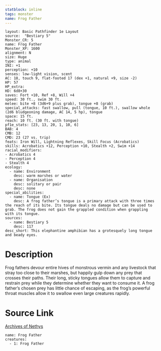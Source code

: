 ```yaml
---
statblock: inline
tags: monster
name: Frog Father
---
```

```statblock
layout: Basic Pathfinder 1e Layout
source:  "Bestiary 5"
Monster_CR: 5
name: Frog Father
Monster_XP: 1600
alignment: N
size: Huge
type: animal
INI: +1
perception: +10
senses: low-light vision, scent
AC: 18, touch 9, flat-footed 17 (dex +1, natural +9, size -2)
HP: 57
HP_extra: 
HD: 6d8+30
saves: Fort +10, Ref +8, Will +4
speed: 30 ft., swim 30 ft.
melee: bite +8 (3d6+9 plus grab), tongue +8 (grab)
special_attacks: fast swallow, pull (tongue, 10 ft.), swallow whole (2d6 bludgeoning damage, AC 14, 5 hp), tongue
space: 15 ft.
reach: 10 ft. (30 ft. with tongue)
pf1e_stats: [23, 13, 20, 1, 10, 6]
BAB: 4
CMB: 12
CMD: 23 (27 vs. trip)
feats: Iron Will, Lightning Reflexes, Skill Focus (Acrobatics)
skills: Acrobatics +12, Perception +10, Stealth +2, Swim +14
racial_modifiers:
- Acrobatics 4
- Perception 4
- Stealth 4
ecology:
  - name: Environment
    desc: warm marshes or water
  - name: Organisation
    desc: solitary or pair
    desc: none
special_abilities:
  - name: Tongue (Ex)
    desc: A frog father’s tongue is a primary attack with three times the reach of its bite. Its tongue deals no damage but can be used to grab. The frog does not gain the grappled condition when grappling with its tongue.
sources:
  - name: Bestiary 5
    desc: 117
desc_short: This elephantine amphibian has a grotesquely long tongue and beady eyes.
```
# Description
Frog fathers devour entire hives of monstrous vermin and any livestock that stray too close to their marshes, but happily gulp down any prey that crosses their paths. Their long, sticky tongues allow them to capture and restrain prey while they determine whether they want to consume it. A frog father’s chosen prey has little chance of escaping, as the frog’s powerful throat muscles allow it to swallow even large creatures rapidly.
# Source Link
[Archives of Nethys](https://aonprd.com/MonsterDisplay.aspx?ItemName=Frog%20Father)
```encounter-table
name: Frog Father
creatures:
  - 1: Frog Father
```
